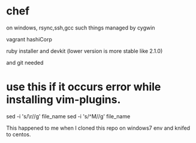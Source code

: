 # chef

on windows, rsync,ssh,gcc such things managed by cygwin

vagrant hashiCorp

ruby installer and devkit (lower version is more stable like 2.1.0)

and git needed

# use this if it occurs error while installing vim-plugins. 
sed -i 's/\r//g' file_name
sed -i 's/^M//g' file_name

This happened to me when I cloned this repo on windows7 env and knifed to centos.
